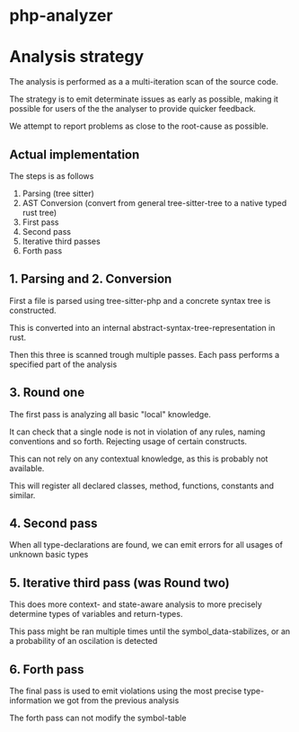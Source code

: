 # php-analyzer


# Analysis strategy

The analysis is performed as a a multi-iteration scan of the source code. 

The strategy is to emit determinate issues as early as possible, making 
it possible for users of the the analyser to provide quicker feedback.

We attempt to report problems as close to the root-cause as possible.

## Actual implementation

The steps is as follows
1. Parsing (tree sitter)
2. AST Conversion (convert from general tree-sitter-tree to a native typed rust tree)
3. First pass
4. Second pass
5. Iterative third passes
6. Forth pass
## 1. Parsing and 2. Conversion

First a file is parsed using tree-sitter-php and a concrete syntax tree is constructed.

This is converted into an internal abstract-syntax-tree-representation in rust.

Then this three is scanned trough multiple passes. Each pass performs a specified part of the analysis

## 3. Round one

The first pass is analyzing all basic "local" knowledge.

It can check that a single node is not in violation of any rules, naming conventions and so forth.
Rejecting usage of certain constructs.

This can not rely on any contextual knowledge, as this is probably not available.

This will register all declared classes, method, functions, constants and similar.

## 4. Second pass
When all type-declarations are found, we can emit errors for all usages of unknown basic types

## 5. Iterative third pass (was Round two)

This does more context- and state-aware analysis to more precisely determine
types of variables and return-types.

This pass might be ran multiple times until the symbol_data-stabilizes, or an a probability of an oscilation is detected

## 6. Forth pass

The final pass is used to emit violations using the most precise type-information we got from the previous analysis

The forth pass can not modify the symbol-table

